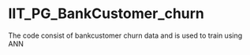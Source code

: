 # IIT_PG_BankCustomer_churn
The code consist of bankcustomer churn data and is used to train using ANN
